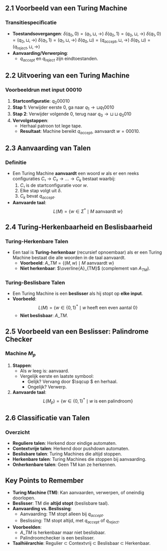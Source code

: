 ## 2.1 Voorbeeld van een Turing Machine

### Transitiespecificatie

- **Toestandsovergangen**:
  $\delta (q_0, 0) = (q_1, \sqcup , \to )$
  $\delta (q_0, 1) = (q_0, \sqcup , \to )$
  $\delta (q_1, 0) = (q_0, \sqcup , \to )$
  $\delta (q_1, 1) = (q_1, \sqcup , \to )$
  $\delta (q_0, \sqcup ) = (q_{accept}, \sqcup , \to )$
  $\delta (q_1, \sqcup ) = (q_{reject}, \sqcup , \to )$
- **Aanvaarding/Verwerping**:
  - $q_{accept}$ en $q_{reject}$ zijn eindtoestanden.

## 2.2 Uitvoering van een Turing Machine

### Voorbeeldrun met input $00010$

1. **Startconfiguratie**: $q_0 0 0 0 1 0$
2. **Stap 1**: Verwijder eerste $0$, ga naar $q_1 \to  \sqcup  q_1 0 0 1 0$
3. **Stap 2**: Verwijder volgende $0$, terug naar $q_0 \to \sqcup  \sqcup  q_0 0 1 0$
4. **Vervolgstappen**:
   - Herhaal patroon tot lege tape.
   - **Resultaat**: Machine bereikt $q_{accept}$, aanvaardt $w = 00010$.

## 2.3 Aanvaarding van Talen

### Definitie

- Een Turing Machine **aanvaardt** een woord $w$ als er een reeks configuraties $C₁ \to  C₂ \to  ... \to  C_k$ bestaat waarbij:
  1. $C₁$ is de startconfiguratie voor $w$.
  2. Elke stap volgt uit $\delta$.
  3. $C_k$ bevat $q_{accept}$.
- **Aanvaarde taal**:
  $$L(M) = \{ w \in \Sigma^* \mid M \text{ aanvaardt } w \}$$

## 2.4 Turing-Herkenbaarheid en Beslisbaarheid

### Turing-Herkenbare Talen

- Een taal is **Turing-herkenbaar** (recursief opnoembaar) als er een Turing Machine bestaat die alle woorden in de taal aanvaardt.
  - **Voorbeeld**: $A\_{TM} = \{(M, w) \mid M \text{ aanvaardt } w \}$
  - **Niet herkenbaar**: $\overline{A}_{TM}$ (complement van $A_{TM}$).

### Turing-Beslisbare Talen

- Een Turing Machine is een **beslisser** als hij stopt op **elke input**.
- **Voorbeeld**:
  $$L(M) = \{ w \in \{0,1\}^* \mid w \text{ heeft een even aantal } 0 \}$$
  - **Niet beslisbaar**: $A\_{TM}$.

## 2.5 Voorbeeld van een Beslisser: Palindrome Checker

### Machine $M_p$

1. **Stappen**:
   - Als $w$ leeg is: aanvaard.
   - Vergelijk eerste en laatste symbool:
     - Gelijk? Vervang door $\sqcup $ en herhaal.
     - Ongelijk? Verwerp.
2. **Aanvaarde taal**:
   $$L(M_p) = \{ w \in \{0,1\}^* \mid w \text{ is een palindroom} \}$$

## 2.6 Classificatie van Talen

### Overzicht

- **Reguliere talen**: Herkend door eindige automaten.
- **Contextvrije talen**: Herkend door pushdown automaten.
- **Beslisbare talen**: Turing Machines die altijd stoppen.
- **Herkenbare talen**: Turing Machines die stoppen bij aanvaarding.
- **Onherkenbare talen**: Geen TM kan ze herkennen.

## Key Points to Remember

- **Turing Machine (TM)**: Kan aanvaarden, verwerpen, of oneindig doorlopen.
- **Beslisser**: TM die **altijd stopt** (beslisbare taal).
- **Aanvaarding vs. Beslissing**:
  - Aanvaarding: TM stopt alleen bij $q_{accept}$.
  - Beslissing: TM stopt altijd, met $q_{accept}$ of $q_{reject}$.
- **Voorbeelden**:
  - $A\_{TM}$ is herkenbaar maar niet beslisbaar.
  - Palindroomchecker is een beslisser.
- **Taalhiërarchie**: Regulier ⊂ Contextvrij ⊂ Beslisbaar ⊂ Herkenbaar.
